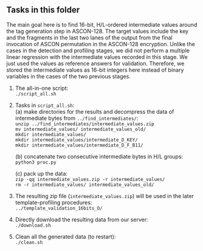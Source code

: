 ## Tasks in this folder

The main goal here is to find 16-bit, H/L-ordered intermediate values around the tag generation step in ASCON-128. The target values include the key and the fragments in the last two lanes of the output from the final invocation of ASCON permutation in the ASCON-128 encryption. Unlike the cases in the detection and profiling stages, we did not perform a multiple linear regression with the intermediate values recorded in this stage. We just used the values as reference answers for validation. Therefore, we stored the intermediate values as 16-bit integers here instead of binary variables in the cases of the two previous stages.

1. The all-in-one script:  
	`./script_all.sh`  

2. Tasks in `script_all.sh`:  
	(a) make directories for the results and decompress the data of intermediate bytes from `../find_intermediates/`:  
		`unzip ../find_intermediates/intermediate_values.zip`  
		`mv intermediate_values/ intermediate_values_old/`  
		`mkdir intermediate_values/`  
		`mkdir intermediate_values/intermediate_D_KEY/`  
		`mkdir intermediate_values/intermediate_D_F_B11/`  

	(b) concatenate two consecutive intermediate bytes in H/L groups:  
		`python3 proc.py`  

	(c) pack up the data:  
		`zip -qq intermediate_values.zip -r intermediate_values/`  
		`rm -r intermediate_values/ intermediate_values_old/`  

4. The resulting zip file (`intermediate_values.zip`) will be used in the later template-profiling procedures:  
	`../template_validation_16bits_O/`  

5. Directly download the resulting data from our server:  
	`./download.sh`  

6. Clean all the generated data (to restart):  
	`./clean.sh`  

 
